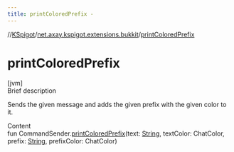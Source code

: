 ```yaml
---
title: printColoredPrefix -
---
```

//[KSpigot](../index.md)/[net.axay.kspigot.extensions.bukkit](index.md)/[printColoredPrefix](print-colored-prefix.md)



# printColoredPrefix  
[jvm]  
Brief description  


Sends the given message and adds the given prefix with the given color to it.

  
Content  
fun CommandSender.[printColoredPrefix](print-colored-prefix.md)(text: [String](https://kotlinlang.org/api/latest/jvm/stdlib/kotlin/-string/index.html), textColor: ChatColor, prefix: [String](https://kotlinlang.org/api/latest/jvm/stdlib/kotlin/-string/index.html), prefixColor: ChatColor)  



